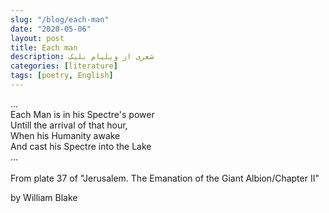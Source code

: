 ```yaml
---
slug: "/blog/each-man"
date: "2020-05-06"
layout: post
title: Each man
description: شعری از ویلیام بلیک
categories: [literature]
tags: [poetry, English]
---
```


...<br>
Each Man is in his Spectre's power<br>
Untill the arrival of that hour,<br>
When his Humanity awake<br>
And cast his Spectre into the Lake<br>
...
<br>
<br>
From plate 37 of "Jerusalem. The Emanation of the Giant Albion/Chapter II"<br>

by William Blake
